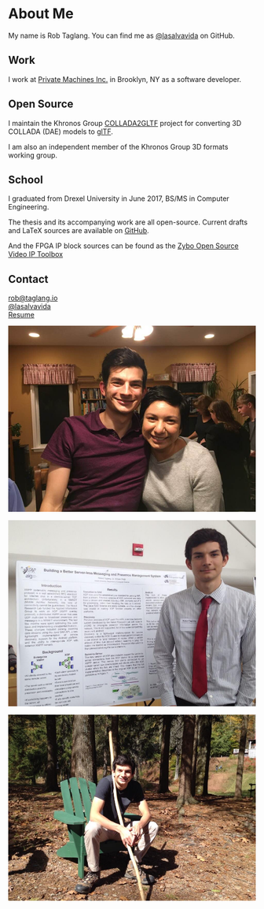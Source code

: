 # About Me

<b-container fluid>
<b-row>
<b-col cols="7">

My name is Rob Taglang. You can find me as 
[@lasalvavida](https://github.com/lasalvavida)
on GitHub.

## Work

I work at
[Private Machines Inc.](https://privatemachines.com)
in Brooklyn, NY as a software developer.

## Open Source

I maintain the Khronos Group
[COLLADA2GLTF](https://github.com/KhronosGroup/COLLADA2GLTF)
project for converting 3D COLLADA (DAE) models to
[glTF](https://www.khronos.org/gltf).

I am also an independent member of the Khronos Group 3D formats working group.

## School

I graduated from Drexel University in June 2017, BS/MS in Computer Engineering.

The thesis and its accompanying work are all open-source. Current drafts and LaTeX sources are available on 
[GitHub](https://github.com/lasalvavida/thesis-draft).

And the FPGA IP block sources can be found as the
[Zybo Open Source Video IP Toolbox](https://github.com/lasalvavida/Zybo-Open-Source-Video-IP-Toolbox)

## Contact
[<v-icon name="envelope"/> rob@taglang.io](mailto:rob@taglang.io)
<br />
[<v-icon name="brands/github"/> @lasalvavida](https://github.com/lasalvavida)
<br />
[<v-icon name="file"/> Resume](/resume.pdf)

</b-col>
<b-col cols="5">

![About Page First Image](./images/first.jpg)

![About Page Second Image](./images/second.jpg)

![About Page Third Image](./images/third.jpg)

</b-col>
</b-row>
</b-container>

<script>
import '../node_modules/vue-awesome/icons/envelope'
import '../node_modules/vue-awesome/icons/file'
import '../node_modules/vue-awesome/icons/brands/github'

export default {}
</script>